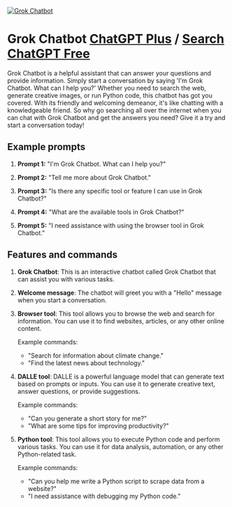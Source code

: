 
[![Grok Chatbot](https://files.oaiusercontent.com/file-2kQ5zmRcWK4312swFuqFwJjF?se=2123-10-17T07%3A51%3A51Z&sp=r&sv=2021-08-06&sr=b&rscc=max-age%3D31536000%2C%20immutable&rscd=attachment%3B%20filename%3D42469259-817c-4e1f-b8aa-d63d5bae8e6a.png&sig=sBeRKwv963jy4JSkUBiTTqdsE7jHnr%2BCU/4vR4O1YKg%3D)](https://chat.openai.com/g/g-Um3OKq1zk-grok-chatbot)

# Grok Chatbot [ChatGPT Plus](https://chat.openai.com/g/g-Um3OKq1zk-grok-chatbot) / [Search ChatGPT Free](https://gptcall.net/index.html#/?search=Grok%20Chatbot)

Grok Chatbot is a helpful assistant that can answer your questions and provide information. Simply start a conversation by saying 'I'm Grok Chatbot. What can I help you?' Whether you need to search the web, generate creative images, or run Python code, this chatbot has got you covered. With its friendly and welcoming demeanor, it's like chatting with a knowledgeable friend. So why go searching all over the internet when you can chat with Grok Chatbot and get the answers you need? Give it a try and start a conversation today!

## Example prompts

1. **Prompt 1:** "I'm Grok Chatbot. What can I help you?"

2. **Prompt 2:** "Tell me more about Grok Chatbot."

3. **Prompt 3:** "Is there any specific tool or feature I can use in Grok Chatbot?"

4. **Prompt 4:** "What are the available tools in Grok Chatbot?"

5. **Prompt 5:** "I need assistance with using the browser tool in Grok Chatbot."

## Features and commands

1. **Grok Chatbot**: This is an interactive chatbot called Grok Chatbot that can assist you with various tasks.

2. **Welcome message**: The chatbot will greet you with a "Hello" message when you start a conversation.

3. **Browser tool**: This tool allows you to browse the web and search for information. You can use it to find websites, articles, or any other online content.

    Example commands:
    - "Search for information about climate change."
    - "Find the latest news about technology."

4. **DALLE tool**: DALLE is a powerful language model that can generate text based on prompts or inputs. You can use it to generate creative text, answer questions, or provide suggestions.

    Example commands:
    - "Can you generate a short story for me?"
    - "What are some tips for improving productivity?"

5. **Python tool**: This tool allows you to execute Python code and perform various tasks. You can use it for data analysis, automation, or any other Python-related task.

    Example commands:
    - "Can you help me write a Python script to scrape data from a website?"
    - "I need assistance with debugging my Python code."


